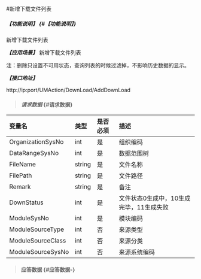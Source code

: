 #新增下载文件列表

##### _【功能说明】_ {#【功能说明】}

新增下载文件列表

_**【应用场景】**_
新增下载文件列表

注：删除只设置不可用状态，查询列表的时候过滤掉，不影响历史数据的显示。

_**【接口地址】**_

http://ip:port/UMAction/DownLoad/AddDownLoad
> #### _请求数据_ {#请求数据}

| 变量名 | 类型 | 是否必须 | 描述 |
| :--- | :--- | :--- | :--- |
| OrganizationSysNo | int | 是 | 组织编码 |
| DataRangeSysNo| int | 是 | 数据范围树 |
| FileName| string | 是 | 文件名称 |
| FilePath | string | 是 | 文件路径 |
| Remark | string | 是 | 备注 |
| DownStatus| int | 是 |文件状态0生成中，10生成完毕，11生成失败 |
| ModuleSysNo | int | 是 | 模块编码 |
| ModuleSourceType | int | 否 |来源类型 |
| ModuleSourceClass |int| 否| 来源分类 |
| ModuleSourceSysNo | int |否 | 来源系统编码 |


> #### 应答数据 {#应答数据-}



